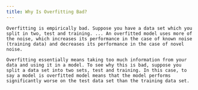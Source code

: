 ```yaml
---
title: Why Is Overfitting Bad?
---
```

    Overfitting is empirically bad. Suppose you have a data set which you split in two, test and training. ... An overfitted model uses more of the noise, which increases its performance in the case of known noise (training data) and decreases its performance in the case of novel noise.

    Overfitting essentially means taking too much information from your data and using it in a model. To see why this is bad, suppose you split a data set into two sets, test and training. In this case, to say a model is overfitted model means that the model performs significantly worse on the test data set than the training data set.
